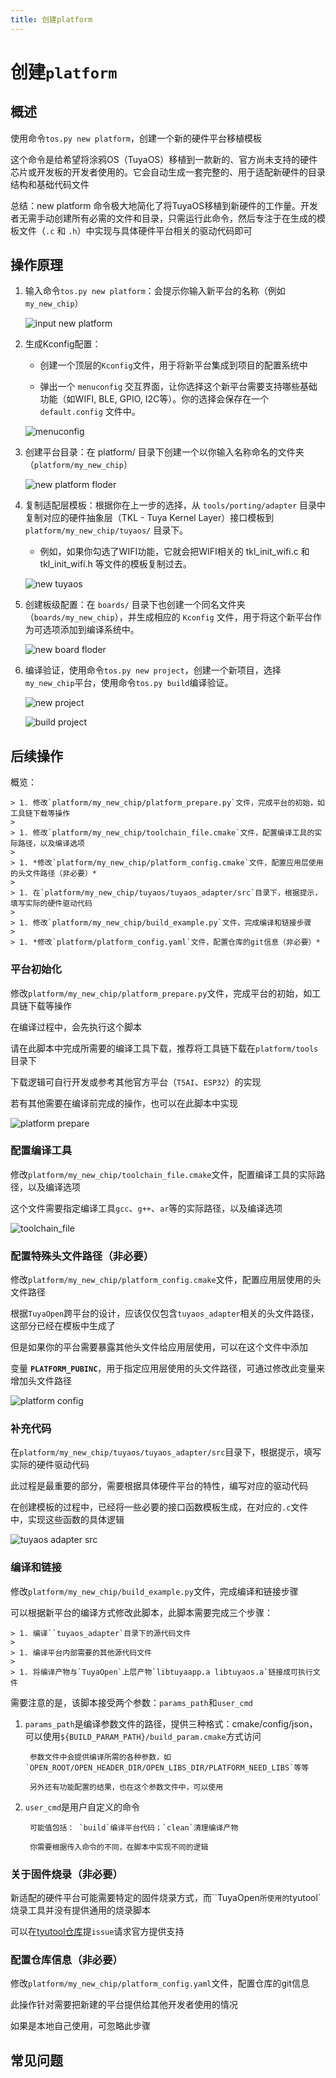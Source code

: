 ```yaml
---
title: 创建platform
---
```


# 创建`platform`

## 概述

使用命令`tos.py new platform`，创建一个新的硬件平台移植模板

这个命令是给希望将涂鸦OS（TuyaOS）移植到一款新的、官方尚未支持的硬件芯片或开发板的开发者使用的。它会自动生成一套完整的、用于适配新硬件的目录结构和基础代码文件

总结：new platform 命令极大地简化了将TuyaOS移植到新硬件的工作量。开发者无需手动创建所有必需的文件和目录，只需运行此命令，然后专注于在生成的模板文件（`.c` 和 `.h`）中实现与具体硬件平台相关的驱动代码即可


## 操作原理

1. 输入命令`tos.py new platform`：会提示你输入新平台的名称（例如 `my_new_chip`）

    ![input new platform](../../../../../docs/images/new-platform/new-platform-input.png)

1. 生成Kconfig配置：

    * 创建一个顶层的`Kconfig`文件，用于将新平台集成到项目的配置系统中

    * 弹出一个 `menuconfig` 交互界面，让你选择这个新平台需要支持哪些基础功能（如WIFI, BLE, GPIO, I2C等）。你的选择会保存在一个 `default.config` 文件中。

    ![menuconfig](../../../../../docs/images/new-platform/new-platform-menu.png)

1. 创建平台目录：在 platform/ 目录下创建一个以你输入名称命名的文件夹（`platform/my_new_chip`）

    ![new platform floder](../../../../../docs/images/new-platform/new-platform-filelist.png)

1. 复制适配层模板：根据你在上一步的选择，从 `tools/porting/adapter` 目录中复制对应的硬件抽象层（TKL - Tuya Kernel Layer）接口模板到 `platform/my_new_chip/tuyaos/` 目录下。

    * 例如，如果你勾选了WIFI功能，它就会把WIFI相关的 tkl_init_wifi.c 和 tkl_init_wifi.h 等文件的模板复制过去。

    ![new tuyaos](../../../../../docs/images/new-platform/new-platform-generate.png)

1. 创建板级配置：在 `boards/` 目录下也创建一个同名文件夹（`boards/my_new_chip`），并生成相应的 `Kconfig` 文件，用于将这个新平台作为可选项添加到编译系统中。

    ![new board floder](../../../../../docs/images/new-platform/new-platform-filelist2.png)

1. 编译验证，使用命令`tos.py new project`，创建一个新项目，选择`my_new_chip`平台，使用命令`tos.py build`编译验证。

    ![new project](../../../../../docs/images/new-platform/new-platform-build.png)

    ![build project](../../../../../docs/images/new-platform/new-platform-build2.png)

## 后续操作

概览：

    > 1. 修改`platform/my_new_chip/platform_prepare.py`文件，完成平台的初始，如工具链下载等操作
    >
    > 1. 修改`platform/my_new_chip/toolchain_file.cmake`文件，配置编译工具的实际路径，以及编译选项
    >
    > 1. *修改`platform/my_new_chip/platform_config.cmake`文件，配置应用层使用的头文件路径（非必要）*
    >
    > 1. 在`platform/my_new_chip/tuyaos/tuyaos_adapter/src`目录下，根据提示，填写实际的硬件驱动代码
    >
    > 1. 修改`platform/my_new_chip/build_example.py`文件，完成编译和链接步骤
    >
    > 1. *修改`platform/platform_config.yaml`文件，配置仓库的git信息（非必要）*

### 平台初始化

修改`platform/my_new_chip/platform_prepare.py`文件，完成平台的初始，如工具链下载等操作

在编译过程中，会先执行这个脚本

请在此脚本中完成所需要的编译工具下载，推荐将工具链下载在`platform/tools`目录下

下载逻辑可自行开发或参考其他官方平台（`T5AI`、`ESP32`）的实现

若有其他需要在编译前完成的操作，也可以在此脚本中实现

![platform prepare](../../../../../docs/images/new-platform/new-platform-prepare.png)

### 配置编译工具

修改`platform/my_new_chip/toolchain_file.cmake`文件，配置编译工具的实际路径，以及编译选项

这个文件需要指定编译工具`gcc`、`g++`、`ar`等的实际路径，以及编译选项

![toolchain_file](../../../../../docs/images/new-platform/new-platform-toolchain.png)

### 配置特殊头文件路径（非必要）

修改`platform/my_new_chip/platform_config.cmake`文件，配置应用层使用的头文件路径

根据`TuyaOpen`跨平台的设计，应该仅仅包含`tuyaos_adapter`相关的头文件路径，这部分已经在模板中生成了

但是如果你的平台需要暴露其他头文件给应用层使用，可以在这个文件中添加

变量 **`PLATFORM_PUBINC`**，用于指定应用层使用的头文件路径，可通过修改此变量来增加头文件路径

![platform config](../../../../../docs/images/new-platform/new-platform-config.png)

### 补充代码

在`platform/my_new_chip/tuyaos/tuyaos_adapter/src`目录下，根据提示，填写实际的硬件驱动代码

此过程是最重要的部分，需要根据具体硬件平台的特性，编写对应的驱动代码

在创建模板的过程中，已经将一些必要的接口函数模板生成，在对应的`.c`文件中，实现这些函数的具体逻辑

![tuyaos adapter src](../../../../../docs/images/new-platform/new-platform-src.png)

### 编译和链接

修改`platform/my_new_chip/build_example.py`文件，完成编译和链接步骤

可以根据新平台的编译方式修改此脚本，此脚本需要完成三个步骤：

    > 1. 编译``tuyaos_adapter`目录下的源代码文件
    >
    > 1. 编译平台内部需要的其他源代码文件
    >
    > 1. 将编译产物与`TuyaOpen`上层产物`libtuyaapp.a libtuyaos.a`链接成可执行文件

需要注意的是，该脚本接受两个参数：`params_path`和`user_cmd`

1. `params_path`是编译参数文件的路径，提供三种格式：cmake/config/json，可以使用`${BUILD_PARAM_PATH}/build_param.cmake`方式访问

        参数文件中会提供编译所需的各种参数，如`OPEN_ROOT/OPEN_HEADER_DIR/OPEN_LIBS_DIR/PLATFORM_NEED_LIBS`等等

        另外还有功能配置的结果，也在这个参数文件中，可以使用

1. `user_cmd`是用户自定义的命令

        可能值包括： `build`编译平台代码；`clean`清理编译产物

        你需要根据传入命令的不同，在脚本中实现不同的逻辑

### 关于固件烧录（非必要）

新适配的硬件平台可能需要特定的固件烧录方式，而``TuyaOpen`所使用的`tyutool`烧录工具并没有提供通用的烧录脚本

可以在[tyutool仓库](https://github.com/tuya/tyutool)提`issue`请求官方提供支持

### 配置仓库信息（非必要）

修改`platform/my_new_chip/platform_config.yaml`文件，配置仓库的git信息

此操作针对需要把新建的平台提供给其他开发者使用的情况

如果是本地自己使用，可忽略此步骤

## 常见问题
